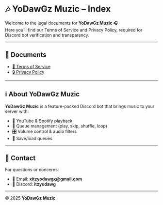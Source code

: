 # 🎶 YoDawGz Muzic – Index

Welcome to the legal documents for **YoDawGz Muzic** 🎧  
Here you’ll find our Terms of Service and Privacy Policy, required for Discord bot verification and transparency.  

---

## 📜 Documents
- [📜 Terms of Service](./Terms%20of%20Service.md)  
- [🔒 Privacy Policy](./Privacy%20Policy.md)  

---

## ℹ️ About YoDawGz Muzic
**YoDawGz Muzic** is a feature-packed Discord bot that brings music to your server with:  
- 🎵 YouTube & Spotify playback  
- 📜 Queue management (play, skip, shuffle, loop)  
- 🎛️ Volume control & audio filters   
- 💾 Save/load queues  

---

## 📝 Contact
For questions or concerns:  
- 📧 Email: **xitzyodawgx@gmail.com**  
- 💬 Discord: **itzyodawg**

---

© 2025 **YoDawGz Muzic**
